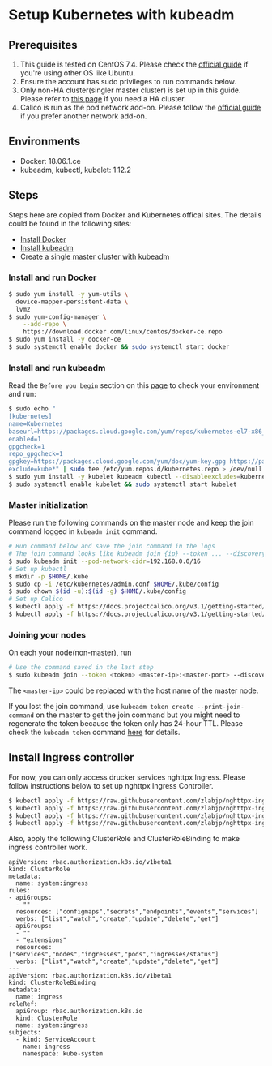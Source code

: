 # Setup Kubernetes with kubeadm
## Prerequisites
1. This guide is tested on CentOS 7.4. Please check the [official guide](https://kubernetes.io/docs/setup/independent/create-cluster-kubeadm/) if you're using other OS like Ubuntu.
2. Ensure the account has sudo privileges to run commands below.
3. Only non-HA cluster(singler master cluster) is set up in this guide. Please refer to [this page](https://kubernetes.io/docs/setup/independent/high-availability/) if you need a HA cluster.
4. Calico is run as the pod network add-on. Please follow the [official guide](https://kubernetes.io/docs/setup/independent/create-cluster-kubeadm/) if you prefer another network add-on.

## Environments
* Docker: 18.06.1.ce
* kubeadm, kubectl, kubelet: 1.12.2

## Steps
Steps here are copied from Docker and Kubernetes offical sites. The details could be found in the following sites:
* [Install Docker](https://docs.docker.com/install/linux/docker-ce/centos/)
* [Install kubeadm](https://kubernetes.io/docs/setup/independent/install-kubeadm/)
* [Create a single master cluster with kubeadm](https://kubernetes.io/docs/setup/independent/create-cluster-kubeadm/)

### Install and run Docker
```bash
$ sudo yum install -y yum-utils \
  device-mapper-persistent-data \
  lvm2
$ sudo yum-config-manager \
    --add-repo \
    https://download.docker.com/linux/centos/docker-ce.repo
$ sudo yum install -y docker-ce
$ sudo systemctl enable docker && sudo systemctl start docker
```

### Install and run kubeadm
Read the `Before you begin` section on this [page](https://kubernetes.io/docs/setup/independent/install-kubeadm/) to check your environment and run:

```bash
$ sudo echo "
[kubernetes]
name=Kubernetes
baseurl=https://packages.cloud.google.com/yum/repos/kubernetes-el7-x86_64
enabled=1
gpgcheck=1
repo_gpgcheck=1
gpgkey=https://packages.cloud.google.com/yum/doc/yum-key.gpg https://packages.cloud.google.com/yum/doc/rpm-package-key.gpg
exclude=kube*" | sudo tee /etc/yum.repos.d/kubernetes.repo > /dev/null
$ sudo yum install -y kubelet kubeadm kubectl --disableexcludes=kubernetes
$ sudo systemctl enable kubelet && sudo systemctl start kubelet
```

### Master initialization
Please run the following commands on the master node and keep the join command logged in `kubeadm init` command.
```bash
# Run command below and save the join command in the logs
# The join command looks like kubeadm join {ip} --token ... --discovery-token-ca-cert-hash ...
$ sudo kubeadm init --pod-network-cidr=192.168.0.0/16
# Set up kubectl
$ mkdir -p $HOME/.kube
$ sudo cp -i /etc/kubernetes/admin.conf $HOME/.kube/config
$ sudo chown $(id -u):$(id -g) $HOME/.kube/config
# Set up Calico
$ kubectl apply -f https://docs.projectcalico.org/v3.1/getting-started/kubernetes/installation/hosted/rbac-kdd.yaml
$ kubectl apply -f https://docs.projectcalico.org/v3.1/getting-started/kubernetes/installation/hosted/kubernetes-datastore/calico-networking/1.7/calico.yaml
```

### Joining your nodes
On each your node(non-master), run
```bash
# Use the command saved in the last step
$ sudo kubeadm join --token <token> <master-ip>:<master-port> --discovery-token-ca-cert-hash sha256:<hash>
```

The `<master-ip>` could be replaced with the host name of the master node.


If you lost the join command, use `kubeadm token create --print-join-command` on the master to get the join command but you might need to regenerate the token because the token only has 24-hour TTL. Please check the `kubeadm token` command [here](https://kubernetes.io/docs/reference/setup-tools/kubeadm/kubeadm-token/) for details.

## Install Ingress controller
For now, you can only access drucker services nghttpx Ingress. Please follow instructions below to set up nghttpx Ingress Controller.

```bash
$ kubectl apply -f https://raw.githubusercontent.com/zlabjp/nghttpx-ingress-lb/master/examples/default-backend.yaml
$ kubectl apply -f https://raw.githubusercontent.com/zlabjp/nghttpx-ingress-lb/master/examples/default-backend-svc.yaml
$ kubectl apply -f https://raw.githubusercontent.com/zlabjp/nghttpx-ingress-lb/master/examples/default/service-account.yaml
$ kubectl apply -f https://raw.githubusercontent.com/zlabjp/nghttpx-ingress-lb/master/examples/daemonset/as-daemonset.yaml
```

Also, apply the following ClusterRole and ClusterRoleBinding to make ingress controller work.
```
apiVersion: rbac.authorization.k8s.io/v1beta1
kind: ClusterRole
metadata:
  name: system:ingress
rules:
- apiGroups:
  - ""
  resources: ["configmaps","secrets","endpoints","events","services"]
  verbs: ["list","watch","create","update","delete","get"]
- apiGroups:
  - ""
  - "extensions"
  resources: ["services","nodes","ingresses","pods","ingresses/status"]
  verbs: ["list","watch","create","update","delete","get"]
---
apiVersion: rbac.authorization.k8s.io/v1beta1
kind: ClusterRoleBinding
metadata:
  name: ingress
roleRef:
  apiGroup: rbac.authorization.k8s.io
  kind: ClusterRole
  name: system:ingress
subjects:
  - kind: ServiceAccount
    name: ingress
    namespace: kube-system
```
